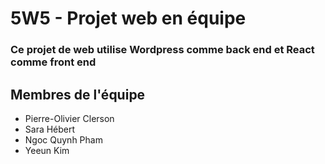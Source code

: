 # 5W5 - Projet web en équipe

### Ce projet de web utilise Wordpress comme back end et React comme front end

## Membres de l'équipe
- Pierre-Olivier Clerson
- Sara Hébert
- Ngoc Quynh Pham
- Yeeun Kim